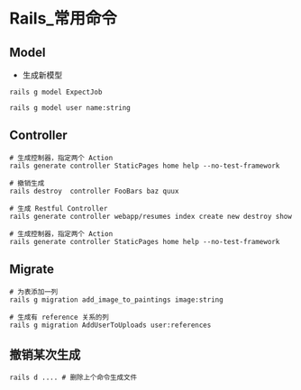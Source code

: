 # Rails_常用命令

## Model

- 生成新模型
```
rails g model ExpectJob

rails g model user name:string
```


## Controller
```
# 生成控制器，指定两个 Action
rails generate controller StaticPages home help --no-test-framework

# 撤销生成
rails destroy  controller FooBars baz quux

# 生成 Restful Controller
rails generate controller webapp/resumes index create new destroy show

# 生成控制器，指定两个 Action
rails generate controller StaticPages home help --no-test-framework
```


## Migrate
```
# 为表添加一列
rails g migration add_image_to_paintings image:string

# 生成有 reference 关系的列
rails g migration AddUserToUploads user:references
```

## 撤销某次生成
```
rails d .... # 删除上个命令生成文件
```
